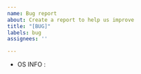 ```yaml
---
name: Bug report
about: Create a report to help us improve
title: "[BUG]"
labels: bug
assignees: ''

---
```


- OS INFO :
